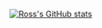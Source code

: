 [![Ross's GitHub stats](https://github-readme-stats.vercel.app/api?username=rmorse&count_private=true)](https://github.com/anuraghazra/github-readme-stats)
